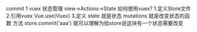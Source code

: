 commit 1
vuex 状态管理
view->Actions->State
如何使用vuex?
1.定义Store文件
2.引用vuex
Vue.use(Vuex)
3.定义
state 就是状态
mutations 就是改变状态的函数 方法
store.commit('aaa') 就可以理解为给store说这块有一个状态需要改变
